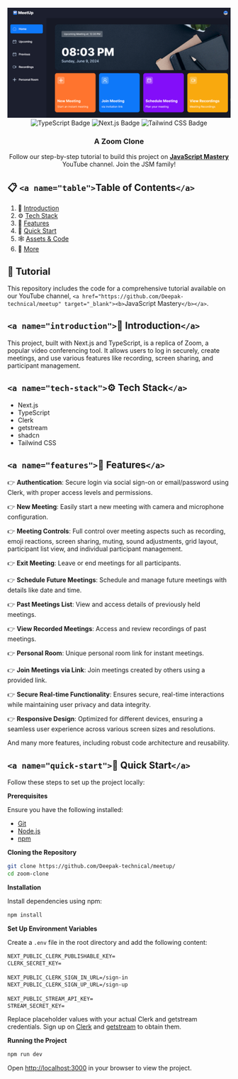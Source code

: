<div align="center">
  <br />
    <a href="https://meetup-five-xi.vercel.app/" target="_blank">
      <img src="https://github.com/Deepak-technical/meetup/blob/main/public/images/banner.png" alt="Meetup Banner">
    </a>
  <br />

<div>
    <img src="https://img.shields.io/badge/-TypeScript-3178C6?style=for-the-badge&logo=typescript&logoColor=white" alt="TypeScript Badge" />
    <img src="https://img.shields.io/badge/-Next_JS-000000?style=for-the-badge&logo=nextdotjs&logoColor=white" alt="Next.js Badge" />
    <img src="https://img.shields.io/badge/-Tailwind_CSS-06B6D4?style=for-the-badge&logo=tailwindcss&logoColor=white" alt="Tailwind CSS Badge" />
  </div>

   <h3 align="center">A Zoom Clone</h3>

<div align="center">
    Follow our step-by-step tutorial to build this project on <a href="https://www.youtube.com/@javascriptmastery/videos" target="_blank"><b>JavaScript Mastery</b></a> YouTube channel. Join the JSM family!
  </div>
</div>

## 📋 `<a name="table">`Table of Contents`</a>`

1. 🤖 [Introduction](#introduction)
2. ⚙️ [Tech Stack](#tech-stack)
3. 🔋 [Features](#features)
4. 🤸 [Quick Start](#quick-start)
5. 🕸️ [Assets &amp; Code](#snippets)
6. 🚀 [More](#more)

## 🚨 Tutorial

This repository includes the code for a comprehensive tutorial available on our YouTube channel, `<a href="https://github.com/Deepak-technical/meetup" target="_blank"><b>`JavaScript Mastery`</b></a>`.

## `<a name="introduction">`🤖 Introduction`</a>`

This project, built with Next.js and TypeScript, is a replica of Zoom, a popular video conferencing tool. It allows users to log in securely, create meetings, and use various features like recording, screen sharing, and participant management.

## `<a name="tech-stack">`⚙️ Tech Stack`</a>`

- Next.js
- TypeScript
- Clerk
- getstream
- shadcn
- Tailwind CSS

## `<a name="features">`🔋 Features`</a>`

👉 **Authentication**: Secure login via social sign-on or email/password using Clerk, with proper access levels and permissions.

👉 **New Meeting**: Easily start a new meeting with camera and microphone configuration.

👉 **Meeting Controls**: Full control over meeting aspects such as recording, emoji reactions, screen sharing, muting, sound adjustments, grid layout, participant list view, and individual participant management.

👉 **Exit Meeting**: Leave or end meetings for all participants.

👉 **Schedule Future Meetings**: Schedule and manage future meetings with details like date and time.

👉 **Past Meetings List**: View and access details of previously held meetings.

👉 **View Recorded Meetings**: Access and review recordings of past meetings.

👉 **Personal Room**: Unique personal room link for instant meetings.

👉 **Join Meetings via Link**: Join meetings created by others using a provided link.

👉 **Secure Real-time Functionality**: Ensures secure, real-time interactions while maintaining user privacy and data integrity.

👉 **Responsive Design**: Optimized for different devices, ensuring a seamless user experience across various screen sizes and resolutions.

And many more features, including robust code architecture and reusability.

## `<a name="quick-start">`🤸 Quick Start`</a>`

Follow these steps to set up the project locally:

**Prerequisites**

Ensure you have the following installed:

- [Git](https://git-scm.com/)
- [Node.js](https://nodejs.org/en)
- [npm](https://www.npmjs.com/)

**Cloning the Repository**

```bash
git clone https://github.com/Deepak-technical/meetup/
cd zoom-clone
```

**Installation**

Install dependencies using npm:

```bash
npm install
```

**Set Up Environment Variables**

Create a `.env` file in the root directory and add the following content:

```env
NEXT_PUBLIC_CLERK_PUBLISHABLE_KEY=
CLERK_SECRET_KEY=

NEXT_PUBLIC_CLERK_SIGN_IN_URL=/sign-in
NEXT_PUBLIC_CLERK_SIGN_UP_URL=/sign-up

NEXT_PUBLIC_STREAM_API_KEY=
STREAM_SECRET_KEY=
```

Replace placeholder values with your actual Clerk and getstream credentials. Sign up on [Clerk](https://clerk.com/) and [getstream](https://getstream.io/) to obtain them.

**Running the Project**

```bash
npm run dev
```

Open [http://localhost:3000](http://localhost:3000) in your browser to view the project.
